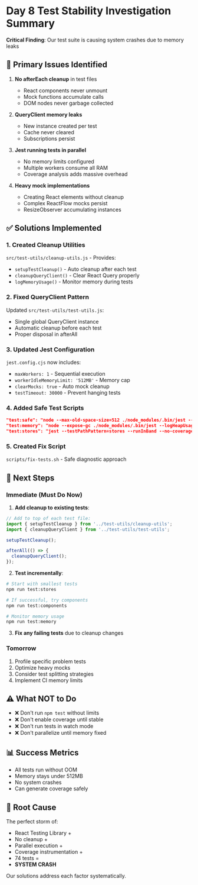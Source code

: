 # Day 8 Test Stability Investigation Summary

**Critical Finding**: Our test suite is causing system crashes due to memory leaks

## 🔴 Primary Issues Identified

1. **No afterEach cleanup** in test files
   - React components never unmount
   - Mock functions accumulate calls  
   - DOM nodes never garbage collected

2. **QueryClient memory leaks**
   - New instance created per test
   - Cache never cleared
   - Subscriptions persist

3. **Jest running tests in parallel**
   - No memory limits configured
   - Multiple workers consume all RAM
   - Coverage analysis adds massive overhead

4. **Heavy mock implementations**
   - Creating React elements without cleanup
   - Complex ReactFlow mocks persist
   - ResizeObserver accumulating instances

## ✅ Solutions Implemented

### 1. Created Cleanup Utilities
`src/test-utils/cleanup-utils.js` - Provides:
- `setupTestCleanup()` - Auto cleanup after each test
- `cleanupQueryClient()` - Clear React Query properly
- `logMemoryUsage()` - Monitor memory during tests

### 2. Fixed QueryClient Pattern
Updated `src/test-utils/test-utils.js`:
- Single global QueryClient instance
- Automatic cleanup before each test
- Proper disposal in afterAll

### 3. Updated Jest Configuration
`jest.config.cjs` now includes:
- `maxWorkers: 1` - Sequential execution
- `workerIdleMemoryLimit: '512MB'` - Memory cap
- `clearMocks: true` - Auto mock cleanup
- `testTimeout: 30000` - Prevent hanging tests

### 4. Added Safe Test Scripts
```json
"test:safe": "node --max-old-space-size=512 ./node_modules/.bin/jest --runInBand --no-coverage"
"test:memory": "node --expose-gc ./node_modules/.bin/jest --logHeapUsage --runInBand"
"test:stores": "jest --testPathPattern=stores --runInBand --no-coverage"
```

### 5. Created Fix Script
`scripts/fix-tests.sh` - Safe diagnostic approach

## 🚀 Next Steps

### Immediate (Must Do Now)

1. **Add cleanup to existing tests**:
```javascript
// Add to top of each test file:
import { setupTestCleanup } from '../test-utils/cleanup-utils';
import { cleanupQueryClient } from '../test-utils/test-utils';

setupTestCleanup();

afterAll(() => {
  cleanupQueryClient();
});
```

2. **Test incrementally**:
```bash
# Start with smallest tests
npm run test:stores

# If successful, try components
npm run test:components

# Monitor memory usage
npm run test:memory
```

3. **Fix any failing tests** due to cleanup changes

### Tomorrow

1. Profile specific problem tests
2. Optimize heavy mocks
3. Consider test splitting strategies
4. Implement CI memory limits

## ⚠️ What NOT to Do

- ❌ Don't run `npm test` without limits
- ❌ Don't enable coverage until stable
- ❌ Don't run tests in watch mode
- ❌ Don't parallelize until memory fixed

## 📊 Success Metrics

- All tests run without OOM
- Memory stays under 512MB
- No system crashes
- Can generate coverage safely

## 🎯 Root Cause

The perfect storm of:
- React Testing Library + 
- No cleanup + 
- Parallel execution + 
- Coverage instrumentation + 
- 74 tests = 
- **SYSTEM CRASH**

Our solutions address each factor systematically.